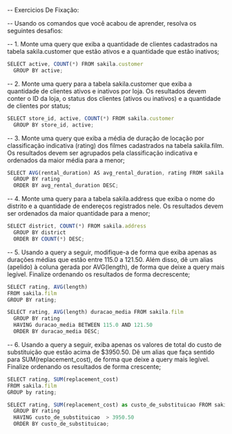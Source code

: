 -- Exercicios De Fixação: 

-- Usando os comandos que você acabou de aprender, resolva os seguintes desafios:

-- 1. Monte uma query que exiba a quantidade de clientes cadastrados na tabela sakila.customer que estão ativos e a quantidade que estão inativos;
```js
SELECT active, COUNT(*) FROM sakila.customer
  GROUP BY active;
```

-- 2. Monte uma query para a tabela sakila.customer que exiba a quantidade de clientes ativos e inativos por loja. Os resultados devem conter o ID da loja, o status dos clientes (ativos ou inativos) e a quantidade de clientes por status;
```js
SELECT store_id, active, COUNT(*) FROM sakila.customer
  GROUP BY store_id, active;
```

-- 3. Monte uma query que exiba a média de duração de locação por classificação indicativa (rating) dos filmes cadastrados na tabela sakila.film. Os resultados devem ser agrupados pela classificação indicativa e ordenados da maior média para a menor;
```js
SELECT AVG(rental_duration) AS avg_rental_duration, rating FROM sakila.film
  GROUP BY rating 
  ORDER BY avg_rental_duration DESC;
```

-- 4. Monte uma query para a tabela sakila.address que exiba o nome do distrito e a quantidade de endereços registrados nele. Os resultados devem ser ordenados da maior quantidade para a menor;
```js
SELECT district, COUNT(*) FROM sakila.address
  GROUP BY district
  ORDER BY COUNT(*) DESC;
```

-- 5. Usando a query a seguir, modifique-a de forma que exiba apenas as durações médias que estão entre 115.0 a 121.50. Além disso, dê um alias (apelido) à coluna gerada por AVG(length), de forma que deixe a query mais legível. Finalize ordenando os resultados de forma decrescente;
```js
SELECT rating, AVG(length)
FROM sakila.film
GROUP BY rating;
```
```js
SELECT rating, AVG(length) duracao_media FROM sakila.film
  GROUP BY rating
  HAVING duracao_media BETWEEN 115.0 AND 121.50
  ORDER BY duracao_media DESC;
```

-- 6. Usando a query a seguir, exiba apenas os valores de total do custo de substituição que estão acima de $3950.50. Dê um alias que faça sentido para SUM(replacement_cost), de forma que deixe a query mais legível. Finalize ordenando os resultados de forma crescente;
```js
SELECT rating, SUM(replacement_cost)
FROM sakila.film
GROUP by rating;
```
```js
SELECT rating, SUM(replacement_cost) as custo_de_substituicao FROM sakila.film
  GROUP BY rating
  HAVING custo_de_substituicao  > 3950.50
  ORDER BY custo_de_substituicao;
```